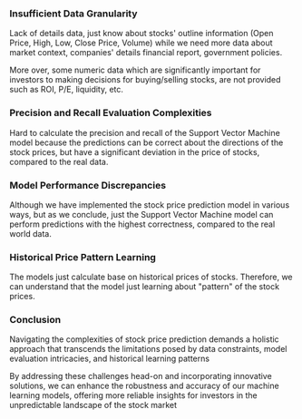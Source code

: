 ### Insufficient Data Granularity

Lack of details data, just know about stocks' outline information (Open Price, High, Low, Close Price, Volume) while we need more data about market context, companies' details financial report, government policies. 

More over, some numeric data which are significantly important for investors to making decisions for buying/selling stocks, are not provided such as ROI, P/E, liquidity, etc.

### Precision and Recall Evaluation Complexities

Hard to calculate the precision and recall of the Support Vector Machine model because the predictions can be correct about the directions of the stock prices, but have a significant deviation in the price of stocks, compared to the real data.

### Model Performance Discrepancies

Although we have implemented the stock price prediction model in various ways, but as we conclude, just the Support Vector Machine model can perform predictions with the highest correctness, compared to the real world data.

### Historical Price Pattern Learning

The models just calculate base on historical prices of stocks. Therefore, we can understand that the model just learning about "pattern" of the stock prices.

### Conclusion

Navigating the complexities of stock price prediction demands a holistic approach that transcends the limitations posed by data constraints, model evaluation intricacies, and historical learning patterns

By addressing these challenges head-on and incorporating innovative solutions, we can enhance the robustness and accuracy of our machine learning models, offering more reliable insights for investors in the unpredictable landscape of the stock market
